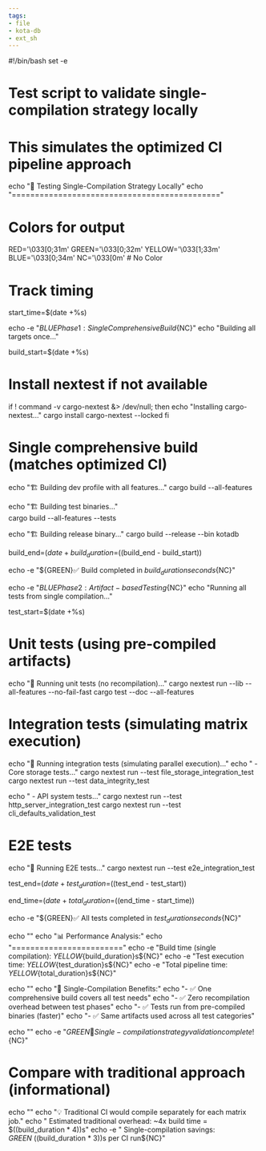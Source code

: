 ```yaml
---
tags:
- file
- kota-db
- ext_sh
---
```

#!/bin/bash
set -e

# Test script to validate single-compilation strategy locally
# This simulates the optimized CI pipeline approach

echo "🧪 Testing Single-Compilation Strategy Locally"
echo "============================================="

# Colors for output
RED='\033[0;31m'
GREEN='\033[0;32m'
YELLOW='\033[1;33m'
BLUE='\033[0;34m'
NC='\033[0m' # No Color

# Track timing
start_time=$(date +%s)

echo -e "${BLUE}Phase 1: Single Comprehensive Build${NC}"
echo "Building all targets once..."

build_start=$(date +%s)

# Install nextest if not available
if ! command -v cargo-nextest &> /dev/null; then
    echo "Installing cargo-nextest..."
    cargo install cargo-nextest --locked
fi

# Single comprehensive build (matches optimized CI)
echo "🏗️ Building dev profile with all features..."
cargo build --all-features

echo "🏗️ Building test binaries..."  
cargo build --all-features --tests

echo "🏗️ Building release binary..."
cargo build --release --bin kotadb

build_end=$(date +%s)
build_duration=$((build_end - build_start))

echo -e "${GREEN}✅ Build completed in ${build_duration} seconds${NC}"

echo -e "${BLUE}Phase 2: Artifact-based Testing${NC}"
echo "Running all tests from single compilation..."

test_start=$(date +%s)

# Unit tests (using pre-compiled artifacts)
echo "🚀 Running unit tests (no recompilation)..."
cargo nextest run --lib --all-features --no-fail-fast
cargo test --doc --all-features

# Integration tests (simulating matrix execution)
echo "🧪 Running integration tests (simulating parallel execution)..."
echo "  - Core storage tests..."
cargo nextest run --test file_storage_integration_test
cargo nextest run --test data_integrity_test

echo "  - API system tests..."
cargo nextest run --test http_server_integration_test
cargo nextest run --test cli_defaults_validation_test

# E2E tests
echo "🎯 Running E2E tests..."
cargo nextest run --test e2e_integration_test

test_end=$(date +%s)
test_duration=$((test_end - test_start))

end_time=$(date +%s)
total_duration=$((end_time - start_time))

echo -e "${GREEN}✅ All tests completed in ${test_duration} seconds${NC}"

echo ""
echo "📊 Performance Analysis:"
echo "========================"
echo -e "Build time (single compilation): ${YELLOW}${build_duration}s${NC}"
echo -e "Test execution time: ${YELLOW}${test_duration}s${NC}"
echo -e "Total pipeline time: ${YELLOW}${total_duration}s${NC}"

echo ""
echo "🎯 Single-Compilation Benefits:"
echo "- ✅ One comprehensive build covers all test needs"
echo "- ✅ Zero recompilation overhead between test phases"
echo "- ✅ Tests run from pre-compiled binaries (faster)"
echo "- ✅ Same artifacts used across all test categories"

echo ""
echo -e "${GREEN}🚀 Single-compilation strategy validation complete!${NC}"

# Compare with traditional approach (informational)
echo ""
echo "💡 Traditional CI would compile separately for each matrix job."
echo "   Estimated traditional overhead: ~4x build time = $((build_duration * 4))s"
echo -e "   Single-compilation savings: ${GREEN}~$((build_duration * 3))s per CI run${NC}"